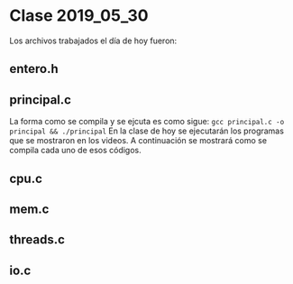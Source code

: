 # Clase 2019_05_30

Los archivos trabajados el día de hoy fueron:

## entero.h
## principal.c

La forma como se compila y se ejcuta es como sigue:
```gcc principal.c -o principal && ./principal```
En la clase de hoy se ejecutarán los programas que se mostraron en los videos. A continuación se mostrará como se compila cada uno de esos códigos.

## cpu.c

## mem.c

## threads.c

## io.c

